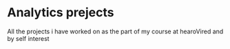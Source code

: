 # Analytics prejects
All the projects i have worked on as the part of my course at hearoVired and by self interest
